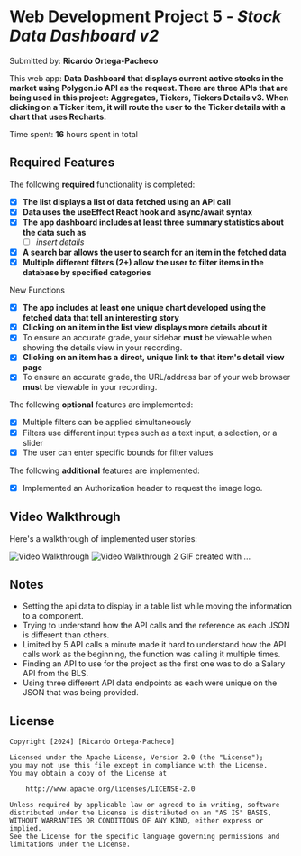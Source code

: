 # Web Development Project 5 - *Stock Data Dashboard v2*

Submitted by: **Ricardo Ortega-Pacheco**

This web app: **Data Dashboard that displays current active stocks in the market using Polygon.io API as the request. There are three APIs that are being used in this project: Aggregates, Tickers, Tickers Details v3. When clicking on a Ticker item, it will route the user to the Ticker details with a chart that uses Recharts.**

Time spent: **16** hours spent in total

## Required Features

The following **required** functionality is completed:

- [x] **The list displays a list of data fetched using an API call**
- [x] **Data uses the useEffect React hook and async/await syntax**
- [x] **The app dashboard includes at least three summary statistics about the data such as**
  - [ ] *insert details*
- [x] **A search bar allows the user to search for an item in the fetched data**
- [x] **Multiple different filters (2+) allow the user to filter items in the database by specified categories**

New Functions

- [x] **The app includes at least one unique chart developed using the fetched data that tell an interesting story**
- [x] **Clicking on an item in the list view displays more details about it**
- [x] To ensure an accurate grade, your sidebar **must** be viewable when showing the details view in your recording.
- [x] **Clicking on an item has a direct, unique link to that item's detail view page**
- [x] To ensure an accurate grade, the URL/address bar of your web browser **must** be viewable in your recording. 

The following **optional** features are implemented:

- [x] Multiple filters can be applied simultaneously
- [x] Filters use different input types such as a text input, a selection, or a slider
- [x] The user can enter specific bounds for filter values

The following **additional** features are implemented:

* [x] Implemented an Authorization header to request the image logo. 

## Video Walkthrough

Here's a walkthrough of implemented user stories:

<img src='https://imgur.com/onc3anN.gif' title='Video Walkthrough' width='' alt='Video Walkthrough' />
<img src='https://imgur.com/j1w6qOG.gif' title='Video Walkthrough 2' width='' alt='Video Walkthrough 2' />
<!-- Replace this with whatever GIF tool you used! -->
GIF created with ...  
<!-- Recommended tools:
[Kap](https://getkap.co/) for macOS
[ScreenToGif](https://www.screentogif.com/) for Windows
[peek](https://github.com/phw/peek) for Linux.
https://imgur.com/Xo233jv
-->

## Notes

- Setting the api data to display in a table list while moving the information to a component.
- Trying to understand how the API calls and the reference as each JSON is different than others. 
- Limited by 5 API calls a minute made it hard to understand how the API calls work as the beginning, the function was calling it multiple times. 
- Finding an API to use for the project as the first one was to do a Salary API from the BLS.
- Using three different API data endpoints as each were unique on the JSON that was being provided. 


## License

    Copyright [2024] [Ricardo Ortega-Pacheco]

    Licensed under the Apache License, Version 2.0 (the "License");
    you may not use this file except in compliance with the License.
    You may obtain a copy of the License at

        http://www.apache.org/licenses/LICENSE-2.0

    Unless required by applicable law or agreed to in writing, software
    distributed under the License is distributed on an "AS IS" BASIS,
    WITHOUT WARRANTIES OR CONDITIONS OF ANY KIND, either express or implied.
    See the License for the specific language governing permissions and
    limitations under the License.